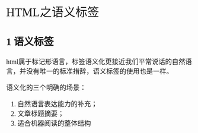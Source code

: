 <font face="微软雅黑" size="4" >
<font size="6">HTML之语义标签</font>


## 1 语义标签 
html属于标记形语言，标签语义化更接近我们平常说话的自然语言，并没有唯一的标准措辞，语义标签的使用也是一样。  

语义化的三个明确的场景：
1. 自然语言表达能力的补充； 
2. 文章标题摘要； 
3. 适合机器阅读的整体结构



